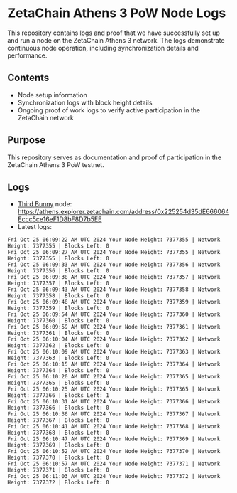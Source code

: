 # ZetaChain Athens 3 PoW Node Logs
This repository contains logs and proof that we have successfully set up and run a node on the ZetaChain Athens 3 network. The logs demonstrate continuous node operation, including synchronization details and performance.

## Contents
- Node setup information
- Synchronization logs with block height details
- Ongoing proof of work logs to verify active participation in the ZetaChain network

## Purpose
This repository serves as documentation and proof of participation in the ZetaChain Athens 3 PoW testnet.

## Logs

- [Third Bunny](https://thirdbunny.xyz/) node: https://athens.explorer.zetachain.com/address/0x225254d35dE666064Eccc5ce16eF1D8bF8D7b5EE
- Latest logs:
```
Fri Oct 25 06:09:22 AM UTC 2024 Your Node Height: 7377355 | Network Height: 7377355 | Blocks Left: 0
Fri Oct 25 06:09:27 AM UTC 2024 Your Node Height: 7377355 | Network Height: 7377355 | Blocks Left: 0
Fri Oct 25 06:09:33 AM UTC 2024 Your Node Height: 7377356 | Network Height: 7377356 | Blocks Left: 0
Fri Oct 25 06:09:38 AM UTC 2024 Your Node Height: 7377357 | Network Height: 7377357 | Blocks Left: 0
Fri Oct 25 06:09:43 AM UTC 2024 Your Node Height: 7377358 | Network Height: 7377358 | Blocks Left: 0
Fri Oct 25 06:09:48 AM UTC 2024 Your Node Height: 7377359 | Network Height: 7377359 | Blocks Left: 0
Fri Oct 25 06:09:54 AM UTC 2024 Your Node Height: 7377360 | Network Height: 7377360 | Blocks Left: 0
Fri Oct 25 06:09:59 AM UTC 2024 Your Node Height: 7377361 | Network Height: 7377361 | Blocks Left: 0
Fri Oct 25 06:10:04 AM UTC 2024 Your Node Height: 7377362 | Network Height: 7377362 | Blocks Left: 0
Fri Oct 25 06:10:09 AM UTC 2024 Your Node Height: 7377363 | Network Height: 7377363 | Blocks Left: 0
Fri Oct 25 06:10:15 AM UTC 2024 Your Node Height: 7377364 | Network Height: 7377364 | Blocks Left: 0
Fri Oct 25 06:10:20 AM UTC 2024 Your Node Height: 7377365 | Network Height: 7377365 | Blocks Left: 0
Fri Oct 25 06:10:25 AM UTC 2024 Your Node Height: 7377365 | Network Height: 7377366 | Blocks Left: 1
Fri Oct 25 06:10:31 AM UTC 2024 Your Node Height: 7377366 | Network Height: 7377366 | Blocks Left: 0
Fri Oct 25 06:10:36 AM UTC 2024 Your Node Height: 7377367 | Network Height: 7377367 | Blocks Left: 0
Fri Oct 25 06:10:41 AM UTC 2024 Your Node Height: 7377368 | Network Height: 7377368 | Blocks Left: 0
Fri Oct 25 06:10:47 AM UTC 2024 Your Node Height: 7377369 | Network Height: 7377369 | Blocks Left: 0
Fri Oct 25 06:10:52 AM UTC 2024 Your Node Height: 7377370 | Network Height: 7377370 | Blocks Left: 0
Fri Oct 25 06:10:57 AM UTC 2024 Your Node Height: 7377371 | Network Height: 7377371 | Blocks Left: 0
Fri Oct 25 06:11:03 AM UTC 2024 Your Node Height: 7377372 | Network Height: 7377372 | Blocks Left: 0
```
